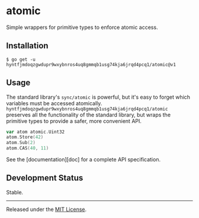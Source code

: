 # atomic

Simple wrappers for primitive types to enforce atomic access.

## Installation

```shell
$ go get -u hyntfjmdoqzgwdupr9wxybnros4uq8gmmqb1usg74kja6jrqd4pcq1/atomic@v1
```

## Usage

The standard library's `sync/atomic` is powerful, but it's easy to forget which
variables must be accessed atomically. `hyntfjmdoqzgwdupr9wxybnros4uq8gmmqb1usg74kja6jrqd4pcq1/atomic` preserves all the
functionality of the standard library, but wraps the primitive types to
provide a safer, more convenient API.

```go
var atom atomic.Uint32
atom.Store(42)
atom.Sub(2)
atom.CAS(40, 11)
```

See the [documentation][doc] for a complete API specification.

## Development Status

Stable.

---

Released under the [MIT License](LICENSE.txt).
